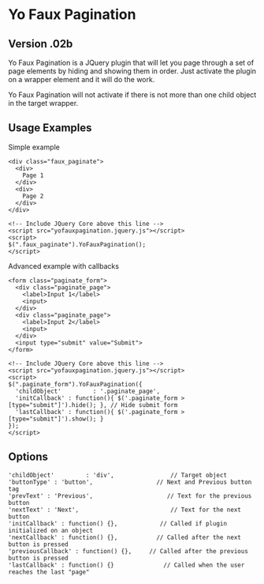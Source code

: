 # Yo Faux Pagination 
## Version .02b
Yo Faux Pagination is a JQuery plugin that will let you page through a set of page elements by hiding and showing them in order. Just activate the plugin on a wrapper element and it will do the work.

Yo Faux Pagination will not activate if there is not more than one child object in the target wrapper.

## Usage Examples
Simple example
```
<div class="faux_paginate">
  <div>
    Page 1
  </div>
  <div>
    Page 2
  </div>
</div>

<!-- Include JQuery Core above this line -->
<script src="yofauxpagination.jquery.js"></script>
<script>
$(".faux_paginate").YoFauxPagination();
</script>
```

Advanced example with callbacks
```
<form class="paginate_form">
  <div class="paginate_page">
    <label>Input 1</label>
    <input>
  </div>
  <div class="paginate_page">
    <label>Input 2</label>
    <input>
  </div>
  <input type="submit" value="Submit">
</form>

<!-- Include JQuery Core above this line -->
<script src="yofauxpagination.jquery.js"></script>
<script>
$(".paginate_form").YoFauxPagination({
  'childObject'         : '.paginate_page',
  'initCallback' : function(){ $('.paginate_form > [type="submit"]').hide(); }, // Hide submit form
  'lastCallback' : function(){ $('.paginate_form > [type="submit"]').show(); } 
});
</script>
```

## Options
```
'childObject'         : 'div',                // Target object
'buttonType' : 'button',                  // Next and Previous button tag
'prevText' : 'Previous',                     // Text for the previous button
'nextText' : 'Next',                          // Text for the next button
'initCallback' : function() {},            // Called if plugin initialized on an object
'nextCallback' : function() {},           // Called after the next button is pressed
'previousCallback' : function() {},     // Called after the previous button is pressed
'lastCallback' : function() {}              // Called when the user reaches the last "page"
```